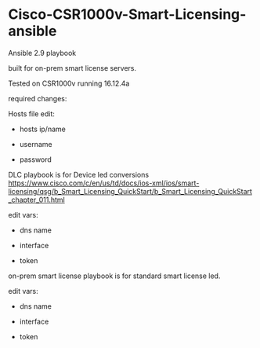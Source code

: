 # Cisco-CSR1000v-Smart-Licensing-ansible

Ansible 2.9 playbook 

built for on-prem smart license servers. 

Tested on CSR1000v running 16.12.4a

required changes:

Hosts file edit: 

 - hosts ip/name 

 - username

 - password

DLC playbook is for Device led conversions
https://www.cisco.com/c/en/us/td/docs/ios-xml/ios/smart-licensing/qsg/b_Smart_Licensing_QuickStart/b_Smart_Licensing_QuickStart_chapter_011.html

edit vars:

 - dns name
 
 - interface
 
 - token

on-prem smart license playbook is for standard smart license led.

edit vars:

 - dns name
 
 - interface
 
 - token

